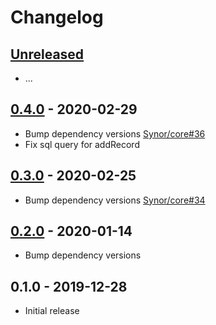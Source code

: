# Changelog

## [Unreleased]

- ...

## [0.4.0] - 2020-02-29

- Bump dependency versions [Synor/core#36](https://github.com/Synor/core/issues/36)
- Fix sql query for addRecord

## [0.3.0] - 2020-02-25

- Bump dependency versions [Synor/core#34](https://github.com/Synor/core/issues/34)

## [0.2.0] - 2020-01-14

- Bump dependency versions

## 0.1.0 - 2019-12-28

- Initial release

[unreleased]: https://github.com/Synor/database-postgresql/compare/0.4.0...HEAD
[0.4.0]: https://github.com/Synor/database-postgresql/compare/0.3.0...0.4.0
[0.3.0]: https://github.com/Synor/database-postgresql/compare/0.2.0...0.3.0
[0.2.0]: https://github.com/Synor/database-postgresql/compare/0.1.0...0.2.0
